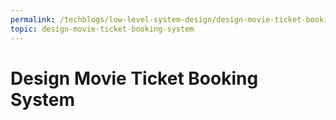 ```yaml
---
permalink: /techblogs/low-level-system-design/design-movie-ticket-booking-system
topic: design-movie-ticket-booking-system
---
```


# Design Movie Ticket Booking System

